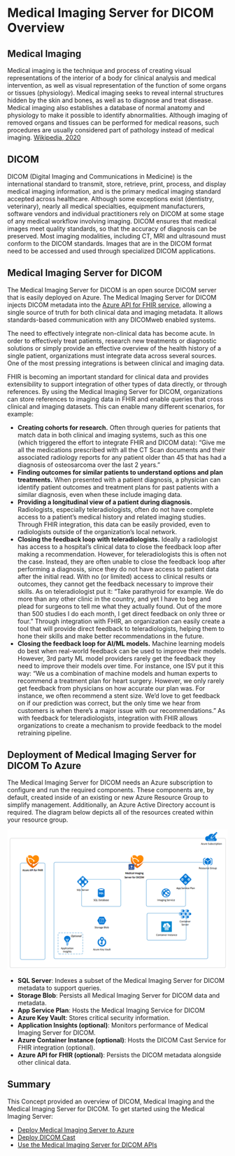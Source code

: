 # Medical Imaging Server for DICOM Overview

## Medical Imaging

Medical imaging is the technique and process of creating visual representations of the interior of a body for clinical analysis and medical intervention, as well as visual representation of the function of some organs or tissues (physiology). Medical imaging seeks to reveal internal structures hidden by the skin and bones, as well as to diagnose and treat disease. Medical imaging also establishes a database of normal anatomy and physiology to make it possible to identify abnormalities. Although imaging of removed organs and tissues can be performed for medical reasons, such procedures are usually considered part of pathology instead of medical imaging. [Wikipedia, 2020](https://en.wikipedia.org/wiki/Medical_imaging)

## DICOM

DICOM (Digital Imaging and Communications in Medicine) is the international standard to transmit, store, retrieve, print, process, and display medical imaging information, and is the primary medical imaging standard accepted across healthcare. Although some exceptions exist (dentistry, veterinary), nearly all medical specialties, equipment manufacturers, software vendors and individual practitioners rely on DICOM at some stage of any medical workflow involving imaging. DICOM ensures that medical images meet quality standards, so that the accuracy of diagnosis can be preserved. Most imaging modalities, including CT, MRI and ultrasound must conform to the DICOM standards. Images that are in the DICOM format need to be accessed and used through specialized DICOM applications.

## Medical Imaging Server for DICOM

The Medical Imaging Server for DICOM is an open source DICOM server that is easily deployed on Azure. The Medical Imaging Server for DICOM injects DICOM metadata into the [Azure API for FHIR service](https://docs.microsoft.com/azure/healthcare-apis/), allowing a single source of truth for both clinical data and imaging metadata. It allows standards-based communication with any DICOMweb enabled systems.

The need to effectively integrate non-clinical data has become acute. In order to effectively treat patients, research new treatments or diagnostic solutions or simply provide an effective overview of the health history of a single patient, organizations must integrate data across several sources. One of the most pressing integrations is between clinical and imaging data.

FHIR is becoming an important standard for clinical data and provides extensibility to support integration of other types of data directly, or through references. By using the Medical Imaging Server for DICOM, organizations can store references to imaging data in FHIR and enable queries that cross clinical and imaging datasets. This can enable many different scenarios, for example:

- **Creating cohorts for research.** Often through queries for patients that match data in both clinical and imaging systems, such as this one (which triggered the effort to integrate FHIR and DICOM data): “Give me all the medications prescribed with all the CT Scan documents and their associated radiology reports for any patient older than 45 that has had a diagnosis of osteosarcoma over the last 2 years.”
- **Finding outcomes for similar patients to understand options and plan treatments.** When presented with a patient diagnosis, a physician can identify patient outcomes and treatment plans for past patients with a similar diagnosis, even when these include imaging data.
- **Providing a longitudinal view of a patient during diagnosis.** Radiologists, especially teleradiologists, often do not have complete access to a patient’s medical history and related imaging studies. Through FHIR integration, this data can be easily provided, even to radiologists outside of the organization’s local network.
- **Closing the feedback loop with teleradiologists.** Ideally a radiologist has access to a hospital’s clinical data to close the feedback loop after making a recommendation. However, for teleradiologists this is often not the case. Instead, they are often unable to close the feedback loop after performing a diagnosis, since they do not have access to patient data after the initial read. With no (or limited) access to clinical results or outcomes, they cannot get the feedback necessary to improve their skills. As on teleradiologist put it: “Take parathyroid for example. We do more than any other clinic in the country, and yet I have to beg and plead for surgeons to tell me what they actually found. Out of the more than 500 studies I do each month, I get direct feedback on only three or four.”  Through integration with FHIR, an organization can easily create a tool that will provide direct feedback to teleradiologists, helping them to hone their skills and make better recommendations in the future.
- **Closing the feedback loop for AI/ML models.** Machine learning models do best when real-world feedback can be used to improve their models. However, 3rd party ML model providers rarely get the feedback they need to improve their models over time. For instance, one ISV put it this way: “We us a combination of machine models and human experts to recommend a treatment plan for heart surgery. However, we only rarely get feedback from physicians on how accurate our plan was. For instance, we often recommend a stent size. We’d love to get feedback on if our prediction was correct, but the only time we hear from customers is when there’s a major issue with our recommendations.” As with feedback for teleradiologists, integration with FHIR allows organizations to create a mechanism to provide feedback to the model retraining pipeline.

## Deployment of Medical Imaging Server for DICOM To Azure

The Medical Imaging Server for DICOM needs an Azure subscription to configure and run the required components. These components are, by default, created inside of an existing or new Azure Resource Group to simplify management. Additionally, an Azure Active Directory account is required. The diagram below depicts all of the resources created within your resource group.

![resource-deployment](../images/dicom-deployment-architecture.png)

- **SQL Server**: Indexes a subset of the Medical Imaging Server for DICOM metadata to support queries.
- **Storage Blob**: Persists all Medical Imaging Server for DICOM data and metadata.
- **App Service Plan**: Hosts the Medical Imaging Service for DICOM
- **Azure Key Vault**: Stores critical security information.
- **Application Insights (optional)**: Monitors performance of Medical Imaging Server for DICOM.
- **Azure Container Instance (optional)**: Hosts the DICOM Cast Service for FHIR integration (optional).
- **Azure API for FHIR (optional)**: Persists the DICOM metadata alongside other clinical data.

## Summary

This Concept provided an overview of DICOM, Medical Imaging and the Medical Imaging Server for DICOM. To get started using the Medical Imaging Server:

- [Deploy Medical Imaging Server to Azure](../quickstarts/deploy-via-azure.md)
- [Deploy DICOM Cast](../quickstarts/dicom-cast.md)
- [Use the Medical Imaging Server for DICOM APIs](../tutorials/use-the-medical-imaging-server-apis.md)
